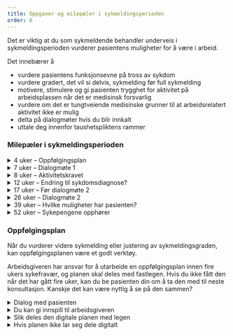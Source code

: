 ```yaml
---
title: Oppgaver og milepæler i sykmeldingsperioden
order: 6
---
```


Det er viktig at du som sykmeldende behandler underveis i sykmeldingsperioden vurderer pasientens muligheter for å være i arbeid.

Det innebærer å
* vurdere pasientens funksjonsevne på tross av sykdom
* vurdere gradert, det vil si delvis, sykmelding før full sykmelding
* motivere, stimulere og gi pasienten trygghet for aktivitet på arbeidsplassen når det er medisinsk forsvarlig
* vurdere om det er tungtveiende medisinske grunner til at arbeidsrelatert aktivitet ikke er mulig
* delta på dialogmøter hvis du blir innkalt
* uttale deg innenfor taushetspliktens rammer

### Milepæler i sykmeldingsperioden


<div class="accordion">
  <details>
    <summary>4 uker – Oppfølgingsplan</summary>
    {% prose "py-2 pl-5 -ml-5 -translate-x-px border-l-2 border-slate-400" %}
    {% endprose %}
  </details>
  <details>
    <summary>7 uker – Dialogmøte 1</summary>
    {% prose "py-2 pl-5 -ml-5 -translate-x-px border-l-2 border-slate-400" %}
    {% endprose %}
  </details>
  <details>
    <summary>8 uker – Aktivitetskravet</summary>
    {% prose "py-2 pl-5 -ml-5 -translate-x-px border-l-2 border-slate-400" %}
    {% endprose %}
  </details>
  <details>
    <summary>12 uker – Endring til sykdomsdiagnose?</summary>
    {% prose "py-2 pl-5 -ml-5 -translate-x-px border-l-2 border-slate-400" %}
    {% endprose %}
  </details>
  <details>
    <summary>17 uker – Før dialogmøte 2</summary>
    {% prose "py-2 pl-5 -ml-5 -translate-x-px border-l-2 border-slate-400" %}
    {% endprose %}
  </details>
  <details>
    <summary>26 uker – Dialogmøte 2</summary>
    {% prose "py-2 pl-5 -ml-5 -translate-x-px border-l-2 border-slate-400" %}
    {% endprose %}
  </details>
  <details>
    <summary>39 uker – Hvilke muligheter har pasienten?</summary>
    {% prose "py-2 pl-5 -ml-5 -translate-x-px border-l-2 border-slate-400" %}
    {% endprose %}
  </details>
  <details>
    <summary>52 uker – Sykepengene opphører</summary>
    {% prose "py-2 pl-5 -ml-5 -translate-x-px border-l-2 border-slate-400" %}
    {% endprose %}
  </details>
</div>

### Oppfølgingsplan

Når du vurderer videre sykmelding eller justering av sykmeldingsgraden, kan oppfølgingsplanen være et godt verktøy.

Arbeidsgiveren har ansvar for å utarbeide en oppfølgingsplan innen fire ukers sykefravær, og planen skal deles med fastlegen. Hvis du ikke fått den når det har gått fire uker, kan du be pasienten din om å ta den med til neste konsultasjon. Kanskje det kan være nyttig å se på den sammen?

<div class="accordion">
  <details>
    <summary>Dialog med pasienten</summary>
    {% prose "py-2 pl-5 -ml-5 -translate-x-px border-l-2 border-slate-400" %}
    {% endprose %}
  </details>
  <details>
    <summary>Du kan gi innspill til arbeidsgiveren</summary>
    {% prose "py-2 pl-5 -ml-5 -translate-x-px border-l-2 border-slate-400" %}
    {% endprose %}
  </details>
  <details>
    <summary>Slik deles den digitale planen med legen</summary>
    {% prose "py-2 pl-5 -ml-5 -translate-x-px border-l-2 border-slate-400" %}
    {% endprose %}
  </details>
  <details>
    <summary>Hvis planen ikke lar seg dele digitalt</summary>
    {% prose "py-2 pl-5 -ml-5 -translate-x-px border-l-2 border-slate-400" %}
    {% endprose %}
  </details>
</div>
